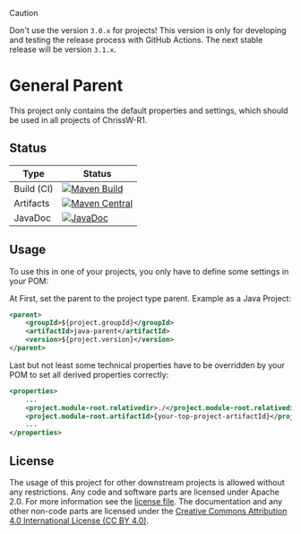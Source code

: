> [!CAUTION]
> Don't use the version `3.0.x` for projects!
> This version is only for developing and testing the release process with
> GitHub Actions.
> The next stable release will be version `3.1.x`.

# General Parent

This project only contains the default properties and settings, which should be
used in all projects of ChrissW-R1.

## Status

| Type       | Status                                                                                                                                                                                                                                                               |
|------------|----------------------------------------------------------------------------------------------------------------------------------------------------------------------------------------------------------------------------------------------------------------------|
| Build (CI) | [![Maven Build](https://github.com/${project.organization.name}/${project.module-root.artifactId}/actions/workflows/maven-build.yml/badge.svg)](https://github.com/${project.organization.name}/${project.module-root.artifactId}/actions/workflows/maven-build.yml) |
| Artifacts  | [![Maven Central](https://img.shields.io/maven-central/v/${project.groupId}/${project.module-root.artifactId})](https://central.sonatype.com/artifact/${project.groupId}/${project.module-root.artifactId})                                                          |
| JavaDoc    | [![JavaDoc](https://javadoc.io/badge/${project.groupId}/${project.module-root.artifactId}.svg)](https://javadoc.io/doc/${project.groupId}/${project.module-root.artifactId})                                                                                         |

## Usage

To use this in one of your projects, you only have to define some settings in
your POM:

At First, set the parent to the project type parent. Example as a Java Project:
```XML
<parent>
	<groupId>${project.groupId}</groupId>
	<artifactId>java-parent</artifactId>
	<version>${project.version}</version>
</parent>
```

Last but not least some technical properties have to be overridden by your POM
to set all derived properties correctly:
```XML
<properties>
	...
	<project.module-root.relativedir>./</project.module-root.relativedir>
	<project.module-root.artifactId>{your-top-project-artifactId}</project.module-root.artifactId>
	...
</properties>
```

## License

The usage of this project for other downstream projects is allowed without any
restrictions. Any code and software parts are licensed under Apache 2.0. For
more information see the [license file](LICENSE). The documentation and any
other non-code parts are licensed under
the [Creative Commons Attribution 4.0 International License (CC BY 4.0)](https://creativecommons.org/licenses/by/4.0/).
